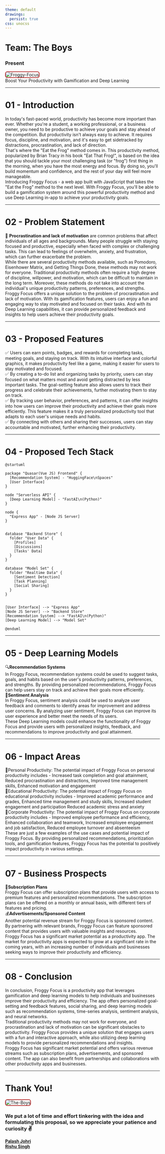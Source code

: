 ```yaml
---
theme: default
drawings:
  persist: true
css: unocss
---
```

# <div class="subpixel-antialiased text-stroke-sm font-semibold text-shadow-xl text-blue-500/50 text-center">Team: The Boys</div>

### <div class="subpixel-antialiased text-stroke-sm font-semibold text-shadow-xl text-blue-500/50 text-center">Present</div>

<div class="w-full flex items-center justify-center mt-4">
<div class="w-1/3 border p-0.5 m-1">
<div class="border p-1 m-1">
<img src="https://i.ibb.co/HV2NSmL/Froggy-Focus.png" alt="Froggy-Focus">
</div>
</div>
</div>

<div class="text-center mt-4">Boost Your Productivity with Gamification and Deep Learning</div>

---

# <div class="subpixel-antialiased text-stroke-sm font-semibold text-shadow-xl text-blue-500/50 border rounded-3xl p-2 m-1 text-center border-yellow-500/50">01 - Introduction</div>

<style>
    .aquamarine {
        border-color: aquamarine
    }
</style>

<div class="border p-2 m-4 text-center aquamarine rounded-2xl">
In today's fast-paced world, productivity has become more important than ever. Whether you're a student, a working professional, or a business owner, you need to be productive to achieve your goals and stay ahead of the competition. But productivity isn't always easy to achieve. It requires focus, discipline, and motivation, and it's easy to get sidetracked by distractions, procrastination, and lack of direction.
</div>

<div class="border p-2 m-4 text-center aquamarine rounded-2xl">
That's where the "Eat the Frog" method comes in. This productivity method, popularized by Brian Tracy in his book "Eat That Frog!", is based on the idea that you should tackle your most challenging task (or "frog") first thing in the morning, when you have the most energy and focus. By doing so, you'll build momentum and confidence, and the rest of your day will feel more manageable.
</div>

<div class="p-2 m-4 text-center">
Introducing Froggy Focus - a web app built with JavaScript that takes the "Eat the Frog" method to the next level. With Froggy Focus, you'll be able to build a gamification system around this powerful productivity method and use Deep Learning in-app to achieve your productivity goals.
</div>

---

# <div class="subpixel-antialiased text-stroke-sm font-semibold text-shadow-xl text-blue-500/50 border rounded-3xl p-2 m-1 text-center border-yellow-500/50">02 - Problem Statement</div>

<style>
    .crimson {
        border-color: crimson
    }
</style>

<div class="border p-2 m-4 text-center crimson">
🤔 <strong>Procrastination and lack of motivation</strong> are common problems that affect individuals of all ages and backgrounds. Many people struggle with staying focused and productive, especially when faced with complex or challenging tasks. This can lead to feelings of overwhelm, anxiety, and frustration, which can further exacerbate the problem.
</div>

<div class="border p-2 m-4 text-center border-red">
While there are several productivity methods available, such as Pomodoro, Eisenhower Matrix, and Getting Things Done, these methods may not work for everyone. Traditional productivity methods often require a high degree of discipline, willpower, and motivation, which can be difficult to maintain in the long term. Moreover, these methods do not take into account the individual's unique productivity patterns, preferences, and strengths.
</div>

<div class="border p-2 m-4 text-center border-green">
Froggy Focus offers a unique solution to the problem of procrastination and lack of motivation. With its gamification features, users can enjoy a fun and engaging way to stay motivated and focused on their tasks. And with its Deep Learning capabilities, it can provide personalized feedback and insights to help users achieve their productivity goals.
</div>

---

# <div class="subpixel-antialiased text-stroke-sm font-semibold text-shadow-xl text-blue-500/50 border rounded-3xl p-2 m-1 text-center border-yellow-500/50">03 - Proposed Features</div>

<style>
    .royalblue {
        border-color: royalblue
    }
</style>

<div class="border p-2 mt-3 royalblue rounded-2xl">
✅ Users can earn points, badges, and rewards for completing tasks, meeting goals, and staying on track. With its intuitive interface and colorful graphics, it makes productivity feel like a game, making it easier for users to stay motivated and focused.
</div>

<div class="border p-2 mt-3 royalblue rounded-2xl">
✅ By creating a to-do list and organizing tasks by priority, users can stay focused on what matters most and avoid getting distracted by less important tasks. The goal-setting feature also allows users to track their progress and celebrate their achievements, further motivating them to stay on track.
</div>
  
<div class="border p-2 mt-3 royalblue rounded-2xl">
✅ By tracking user behavior, preferences, and patterns, it can offer insights into how users can improve their productivity and achieve their goals more efficiently. This feature makes it a truly personalized productivity tool that adapts to each user's unique needs and habits.
</div>

<div class="border p-2 mt-3 royalblue rounded-2xl">
✅ By connecting with others and sharing their successes, users can stay accountable and motivated, further enhancing their productivity.
</div>

---

# <div class="subpixel-antialiased text-stroke-sm font-semibold text-shadow-xl text-blue-500/50 border rounded-3xl p-2 m-1 text-center border-yellow-500/50">04 - Proposed Tech Stack</div>

<style>
    img {
        border-radius: 7px;
        border: 2px solid firebrick;
    }
</style>

```plantuml {scale: 0.9}
@startuml

package "Quasar(Vue JS) Frontend" {
  [Recommendation System] - "HuggingFace\nSpaces"
  [User Interface]
}

node "Serverless API" {
  [Deep Learning Model] - "FastAI\n(Python)"
}

node {
  "Express App" - [Node JS Server]
}


database "Backend Store" {
  folder "User Data" {
    [Profiles]
    [Discussions]
    [Tasks' Data]
  }
}

database "Model Set" {
  folder "Realtime Data" {
    [Sentiment Detection]
    [Task Planning]
    [Social Sharing]
  }
}


[User Interface] --> "Express App"
[Node JS Server] --> "Backend Store"
[Recommendation System] --> "FastAI\n(Python)"
[Deep Learning Model] --> "Model Set"

@enduml
```

---

# <div class="subpixel-antialiased text-stroke-sm font-semibold text-shadow-xl text-blue-500/50 border rounded-3xl p-2 m-1 text-center border-yellow-500/50">05 - Deep Learning Models</div>

<style>
    .deeppink {
        border-color: deeppink
    }
</style>

<div grid="~ cols-2 gap-2" m="-t-4">

<div class="border p-2 mt-4 text-center deeppink">
🔍<strong>Recommendation Systems</strong> <br> In Froggy Focus, recommendation systems could be used to suggest tasks, goals, and habits based on the user's productivity patterns, preferences, and strengths. By providing personalized recommendations, Froggy Focus can help users stay on track and achieve their goals more efficiently.
</div>

<div class="border p-2 mt-4 text-center deeppink">
🥗<strong>Sentiment Analysis</strong> <br> In Froggy Focus, sentiment analysis could be used to analyze user feedback and comments to identify areas for improvement and address user concerns. By analyzing user sentiment, Froggy Focus can improve its user experience and better meet the needs of its users.
</div>

</div>

<div class="text-center mt-6">
These Deep Learning models could enhance the functionality of Froggy Focus and provide users with personalized insights, feedback, and recommendations to improve productivity and goal attainment.
</div>

---

# <div class="subpixel-antialiased text-stroke-sm font-semibold text-shadow-xl text-blue-500/50 border rounded-3xl p-2 m-1 text-center border-yellow-500/50">06 - Impact Areas</div>

<style>
    .violet {
        border-color: violet
    }
</style>
        
<div grid="~ cols-2 gap-2" m="-t-2">

<div class="border p-2 m-1 text-center violet rounded-2xl">
💪Personal Productivity: The potential impact of Froggy Focus on personal productivity includes - Increased task completion and goal attainment, Reduced procrastination and distractions, Improved time management skills, Enhanced motivation and engagement
</div>

<div class="border p-2 m-1 text-center violet rounded-2xl">
📖Educational Productivity: The potential impact of Froggy Focus on educational productivity includes - Improved academic performance and grades, Enhanced time management and study skills, Increased student engagement and participation
Reduced academic stress and anxiety
</div>

<div class="border p-2 m-1 text-center violet rounded-2xl">
🌟Corporate Productivity: The potential impact of Froggy Focus on corporate productivity includes - Improved employee performance and efficiency, Enhanced collaboration and teamwork, Increased employee engagement and job satisfaction, Reduced employee turnover and absenteeism
</div>

<div class="border p-2 m-1 text-center violet rounded-2xl">
These are just a few examples of the use cases and potential impact of Froggy Focus. By providing personalized recommendations, prioritization tools, and gamification features, Froggy Focus has the potential to positively impact productivity in various settings.
</div>

</div>

---

# <div class="subpixel-antialiased text-stroke-sm font-semibold text-shadow-xl text-blue-500/50 border rounded-3xl p-2 m-1 text-center border-yellow-500/50">07 - Business Prospects</div>

<div grid="~ cols-2 gap-2" m="-t-2">

<div class="border p-2 m-4 text-center border-blue-500">
🌿<strong>Subscription Plans</strong> <br> Froggy Focus can offer subscription plans that provide users with access to premium features and personalized recommendations. The subscription plans can be offered on a monthly or annual basis, with different tiers of features and pricing.
</div>

<div class="border p-2 m-4 text-center border-blue-500">
💰<strong>Advertisements/Sponsored Content</strong> <br> Another potential revenue stream for Froggy Focus is sponsored content. By partnering with relevant brands, Froggy Focus can feature sponsored content that provides users with valuable insights and resources.
</div>

</div>

<div class="border p-2 mt-4 text-center border-green-500">
Froggy Focus has a significant market potential as a productivity app. The market for productivity apps is expected to grow at a significant rate in the coming years, with an increasing number of individuals and businesses seeking ways to improve their productivity and efficiency.
</div>

---

# <div class="subpixel-antialiased text-stroke-sm font-semibold text-shadow-xl text-blue-500/50 border rounded-3xl p-2 m-1 text-center border-yellow-500/50">08 - Conclusion</div>

<div class="border text-center border-blue-500 rounded-2xl p-4 mt-20">
In conclusion, Froggy Focus is a productivity app that leverages gamification and deep learning models to help individuals and businesses improve their productivity and efficiency. The app offers personalized goal-setting and feedback features, social sharing, and deep learning models such as recommendation systems, time-series analysis, sentiment analysis, and neural networks.
<br>
Traditional productivity methods may not work for everyone, and procrastination and lack of motivation can be significant obstacles to productivity. Froggy Focus provides a unique solution that engages users with a fun and interactive approach, while also utilizing deep learning models to provide personalized recommendations and insights.
<br>
Froggy Focus has significant market potential and offers various revenue streams such as subscription plans, advertisements, and sponsored content. The app can also benefit from partnerships and collaborations with other productivity apps and businesses.
<br>
</div>

---

# <div class="subpixel-antialiased text-stroke-sm font-semibold text-shadow-xl text-blue-500/50 text-center">Thank You!</div>

<div class="flex flex-col items-center justify-center">

<div class="w-full flex items-center justify-center mt-2">
<div class="w-xs p-2 m-1">
<img class="border border-2 rounded-2xl" src="https://i.ibb.co/dWN66Hd/the-boys.jpg" alt="The-Boys">
</div>
</div>

### <div class="subpixel-antialiased text-stroke-sm font-semibold text-shadow-xl text-blue-500/50 text-center mt-5 mb-5">We put a lot of time and effort tinkering with the idea and formulating this proposal, so we appreciate your patience and curiosity ✌</div>

<div grid="~ cols-2 gap-2" m="-t-2">

<div class="p-2 m-4 text-center">
<strong><a href="http://www.linkedin.com/in/palash-johri-3301">Palash Johri</a></strong>
</div>

<div class="p-2 m-4 text-center">
<strong><a href="https://www.linkedin.com/in/rishu-s-551b37197">Rishu Singh</a></strong>
</div>

</div>

</div>